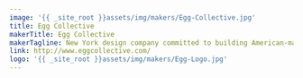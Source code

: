 ```yaml
---
image: '{{ _site_root }}assets/img/makers/Egg-Collective.jpg'
title: Egg Collective
makerTitle: Egg Collective
makerTagline: New York design company committed to building American-made furniture
link: http://www.eggcollective.com/
logo: '{{ _site_root }}assets/img/makers/Egg-Logo.jpg'
---
```


